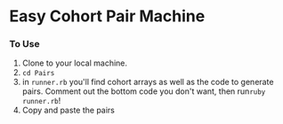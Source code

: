 # Easy Cohort Pair Machine

### To Use
1. Clone to your local machine.
2. `cd Pairs`
3. in `runner.rb` you'll find cohort arrays as well as the code to generate pairs. Comment out the bottom code you don't want, then run`ruby runner.rb`!
4. Copy and paste the pairs
